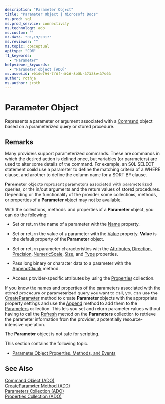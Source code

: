 ```yaml
---
description: "Parameter Object"
title: "Parameter Object | Microsoft Docs"
ms.prod: sql
ms.prod_service: connectivity
ms.technology: ado
ms.custom: ""
ms.date: "01/19/2017"
ms.reviewer: ""
ms.topic: conceptual
apitype: "COM"
f1_keywords: 
  - "Parameter"
helpviewer_keywords: 
  - "Parameter object [ADO]"
ms.assetid: e010e794-7f0f-4026-8b5b-37328e437d63
author: rothja
ms.author: jroth
---
```

# Parameter Object
Represents a parameter or argument associated with a [Command](./command-object-ado.md) object based on a parameterized query or stored procedure.  
  
## Remarks  
 Many providers support parameterized commands. These are commands in which the desired action is defined once, but variables (or parameters) are used to alter some details of the command. For example, an SQL SELECT statement could use a parameter to define the matching criteria of a WHERE clause, and another to define the column name for a SORT BY clause.  
  
 **Parameter** objects represent parameters associated with parameterized queries, or the in/out arguments and the return values of stored procedures. Depending on the functionality of the provider, some collections, methods, or properties of a **Parameter** object may not be available.  
  
 With the collections, methods, and properties of a **Parameter** object, you can do the following:  
  
-   Set or return the name of a parameter with the [Name](./name-property-ado.md) property.  
  
-   Set or return the value of a parameter with the [Value](./value-property-ado.md) property. **Value** is the default property of the **Parameter** object.  
  
-   Set or return parameter characteristics with the [Attributes](./attributes-property-ado.md), [Direction](./direction-property.md), [Precision](./precision-property-ado.md), [NumericScale](./numericscale-property-ado.md), [Size](./size-property-ado-parameter.md), and [Type](./type-property-ado.md) properties.  
  
-   Pass long binary or character data to a parameter with the [AppendChunk](./appendchunk-method-ado.md) method.  
  
-   Access provider-specific attributes by using the [Properties](./properties-collection-ado.md) collection.  
  
 If you know the names and properties of the parameters associated with the stored procedure or parameterized query you want to call, you can use the [CreateParameter](./createparameter-method-ado.md) method to create **Parameter** objects with the appropriate property settings and use the [Append](./append-method-ado.md) method to add them to the [Parameters](./parameters-collection-ado.md) collection. This lets you set and return parameter values without having to call the [Refresh](./refresh-method-ado.md) method on the **Parameters** collection to retrieve the parameter information from the provider, a potentially resource-intensive operation.  
  
 The **Parameter** object is not safe for scripting.  
  
 This section contains the following topic.  
  
-   [Parameter Object Properties, Methods, and Events](./parameter-object-properties-methods-and-events.md)  
  
## See Also  
 [Command Object (ADO)](./command-object-ado.md)   
 [CreateParameter Method (ADO)](./createparameter-method-ado.md)   
 [Parameters Collection (ADO)](./parameters-collection-ado.md)   
 [Properties Collection (ADO)](./properties-collection-ado.md)
